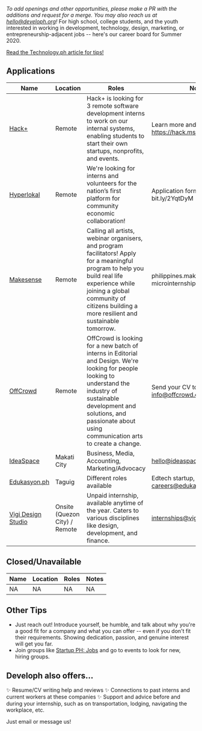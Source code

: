 _To add openings and other opportunities, please make a PR with the additions and request for a merge. You may also reach us at hello@developh.org!_ For high school, college students, and the youth interested in working in development, technology, design, marketing, or entrepreneurship-adjacent jobs -- here's our career board for Summer 2020.

[Read the Technology.ph article for tips!](https://technology.ph/career/get-those-summer-19-internships/)

## Applications
| Name | Location | Roles | Notes  |
|---|---|---|---|
| [Hack+](https://www.facebook.com/HackPlusYou/posts/1513696908789730) | Remote | Hack+ is looking for 3 remote software development interns to work on our internal systems, enabling students to start their own startups, nonprofits, and events. | Learn more and apply: https://hack.ms/apply |
| [Hyperlokal](https://www.facebook.com/Hyperlokalco/posts/126156889110145) | Remote | We're looking for interns and volunteers for the nation’s first platform for community economic collaboration!| Application form at bit.ly/2YqtDyM |
| [Makesense](https://www.facebook.com/makesensePH/posts/1170732196622360) | Remote | Calling all artists, webinar organisers, and program facilitators! Apply for a meaningful program to help you build real life experience while joining a global community of citizens building a more resilient and sustainable tomorrow. | philippines.makesense.org/mks-microinternships |
| [OffCrowd](https://www.facebook.com/offcrowd/posts/1105715449808397) | Remote | OffCrowd is looking for a new batch of interns in Editorial and Design. We're looking for people looking to understand the industry of sustainable development and solutions, and passionate about using communication arts to create a change. | Send your CV to info@offcrowd.com |
| [IdeaSpace](http://www.ideaspacefoundation.org/internships-at-ideaspace-foundation-inc.html)  | Makati City | Business, Media, Accounting, Marketing/Advocacy | hello@ideaspacefoundation.org |
| [Edukasyon.ph](https://edukasyon.ph)  | Taguig | Different roles available | Edtech startup, careers@edukasyon.ph |
| [Vigi Design Studio](https://www.vigi.ph/) | Onsite (Quezon City) / Remote | Unpaid internship, available anytime of the year. Caters to various disciplines like design, development, and finance. | internships@vigi.ph |

## Closed/Unavailable

| Name | Location | Roles | Notes  |
|---|---|---|---|
| NA | NA | NA | NA |

## Other Tips
* Just reach out! Introduce yourself, be humble, and talk about why you're a good fit for a company and what you can offer -- even if you don't fit their requirements. Showing dedication, passion, and genuine interest will get you far. 
* Join groups like [Startup PH: Jobs](https://www.facebook.com/groups/277534272382470/) and go to events to look for new, hiring groups.

## Developh also offers...
✨ Resume/CV writing help and reviews
✨ Connections to past interns and current workers at these companies
✨ Support and advice before and during your internship, such as on transportation, lodging, navigating the workplace, etc.

Just email or message us!
